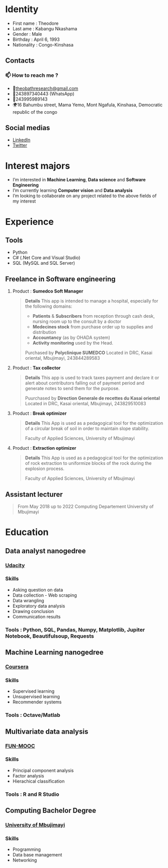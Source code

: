 # Identity
- First name             : Theodore
- Last ame               : Kabangu Nkashama
- Gender                 : Male
- Birthday               : April 6, 1993
- Nationality            : Congo-Kinshasa

## Contacts
### 📫 How to reach me ?
- 📧theobathresearch@gmail.com
- 📱243897340443 (WhatsApp)
- 📱243995989143
- 🌍16 Bahumbu street, Mama Yemo, Mont Ngafula, Kinshasa, Democratic republic of the congo

## Social medias
- [LinkedIn](https://www.linkedin.com/in/th%C3%A9odore-kabangu-nkashama-05bb03232/)
- [Twitter](https://twitter.com/YvesTheodore3)

# Interest majors
- I’m interested in **Machine Learning**, **Data science** and **Software Engineering**
- I’m currently learning **Computer vision** and **Data analysis**
- I’m looking to collaborate on any project related to the above fields of my interest

# Experience
## Tools
- Python
- C# (.Net Core and Visual Studio)
- SQL (MySQL and SQL Server)

## Freelance in Software engineering
1. Product : **Sumedco Soft Manager**
   > **Details**
   > This app is intended to manage a hospital, especially for the following domains:
   > - **Patients** & **Subscribers** from reception through cash desk, nursing room up to the consult by a doctor 
   > - **Medecines stock** from purchase order up to supplies and distribution
   > - **Accountancy** (as by OHADA system)
   > - **Activity monitoring** used by the Head.
   > 
   > Purchased by **Polyclinique SUMEDCO**
   > Located in DRC, Kasai oriental, Mbujimayi, 243844289583
2. Product : **Tax collector**
   > **Details**
   > This app is used to track taxes payment and declare it or alert about contributors falling out of payment 
   > period and generate notes to send them for the purpose.
   > 
   > Puurchased by **Direction Generale de recettes du Kasai oriental**
   > Located in DRC, Kasai oriental, Mbujimayi, 243829510083
3. Product : **Break optimizer**
   > **Details**
   > This App is used as a pedagogical tool for the optimization
   > of a circular break of soil in order to maintain slope stability.
   > 
   > Faculty of Applied Sciences, University of Mbujimayi
4. Product : **Extraction optimizer**
   > **Details**
   > This App is used as a pedagogical tool for the optimization
   > of rock extraction to uniformize blocks of the rock during the explosion process.
   > 
   > Faculty of Applied Sciences, University of Mbujimayi

## Assistant lecturer
> From May 2018 up to 2022
> Computing Departement
> University of Mbujimayi

# Education
## Data analyst nanogedree
### [Udacity](https://www.udacity.com/course/data-analyst-nanodegree--nd002)
### Skills
- Asking question on data
- Data collection - Web scraping
- Data wrangling
- Exploratory data analysis
- Drawing conclusion
- Communication results
### Tools : Python, SQL, Pandas, Numpy, Matplotlib, Jupiter Notebook, Beautifulsoup, Requests

## Machine Learning nanogedree
### [Coursera](https://www.coursera.org/learn/machine-learning-course/home/welcome)
### Skills
- Supervised learning
- Unsupervised learning
- Recommender systems
### Tools : Octave/Matlab

## Multivariate data analysis
### [FUN-MOOC](https://lms.fun-mooc.fr/courses/course-v1:agrocampusouest+40001+session08/)
### Skills
- Principal component analysis
- Factor analysis
- Hierachical classification
### Tools : R and R Studio

## Computing Bachelor Degree
### [University of Mbujimayi](https://um.ac.cd/facultes/sciences-appliquees/informatique/)
### Skills
- Programming
- Data base management
- Networking

<!---
TheodoreKabangu/TheodoreKabangu is a ✨ special ✨ repository because its `README.md` (this file) appears on your GitHub profile.
You can click the Preview link to take a look at your changes.
--->

